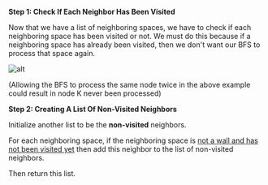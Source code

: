 <!--title={Genereate list of non-visited neighbors}-->

<!--concepts={if_stmts.mdx,for_loops.mdx}-->

<!--badges={Python:8,CreativeThinker:7}-->
**Step 1: Check If Each Neighbor Has Been Visited**

Now that we have a list of neighboring spaces, we have to check if each neighboring space has been visited or not. We must do this because if a neighboring space has already been visited, then we don't want our BFS to process that space again.

![alt](https://static.javatpoint.com/tutorial/ai/images/breadth-first-search.png)

(Allowing the BFS to process the same node twice in the above example could result in node K never been processed)

**Step 2: Creating A List Of Non-Visited Neighbors**

Initialize another list to be the **non-visited** neighbors. 

For each neighboring space, if the neighboring space is <u>not a wall and has not been visited yet</u> then add this neighbor to the list of non-visited neighbors. 

Then return this list.

